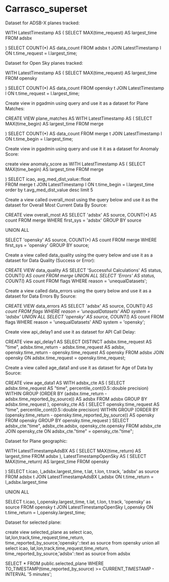 # Carrasco_superset
Dataset for ADSB-X planes tracked:

WITH LatestTimestamp AS (
    SELECT
        MAX(time_request) AS largest_time
    FROM
        adsbx
   
)
SELECT
    COUNT(*) AS data_count
FROM
    adsbx t
JOIN
    LatestTimestamp l ON t.time_request = l.largest_time;
    
Dataset for Open Sky planes tracked:

WITH LatestTimestamp AS (
    SELECT
        MAX(time_request) AS largest_time
    FROM
        opensky

)
SELECT
    COUNT(*) AS data_count
FROM
    opensky t
JOIN
    LatestTimestamp l ON t.time_request = l.largest_time;
    
Create view in pgadmin using query and use it as a dataset for Plane Matches:

CREATE VIEW plane_matches AS
WITH LatestTimestamp AS (
    SELECT
        MAX(time_begin) AS largest_time
    FROM
        merge
    
)
SELECT
    COUNT(*) AS data_count
FROM
    merge t
JOIN
    LatestTimestamp l ON t.time_begin = l.largest_time;

    
Create view in pgadmin using query and use it it as a dataset for Anomaly Score:

create view anomaly_score as
WITH LatestTimestamp AS (
    SELECT
        MAX(time_begin) AS largest_time
    FROM
        merge 
 
)
SELECT icao, avg_med_dist_value::float  
FROM merge t
JOIN
    LatestTimestamp l ON t.time_begin = l.largest_time
order by t.avg_med_dist_value desc limit 5

Create a view called overall_most using the query below and use it as the dataset for Overall Most Current Data By Source:

CREATE view overall_most AS
SELECT
    'adsbx' AS source,
    COUNT(*) AS count
FROM merge
WHERE first_sys = 'adsbx'
GROUP BY source

UNION ALL

SELECT
    'opensky' AS source,
    COUNT(*) AS count
FROM merge
WHERE first_sys = 'opensky'
GROUP BY source;

Create a view called data_quality using the query below and use it as a dataset for Data Quality (Success or Error):

CREATE VIEW data_quality AS
SELECT 'Successful Calculations' AS status, COUNT(*) AS count
FROM merge
UNION ALL
SELECT 'Errors' AS status, COUNT(*) AS count
FROM flags
WHERE reason = 'unequalDatasets';


Create a view called data_errors using the query below and use it as a dataset for Data Errors By Source:

CREATE VIEW data_errors AS
SELECT 'adsbx' AS source, COUNT(*) AS count
FROM flags
WHERE reason = 'unequalDatasets' AND system = 'adsbx'
UNION ALL
SELECT 'opensky' AS source, COUNT(*) AS count
FROM flags
WHERE reason = 'unequalDatasets' AND system = 'opensky';



Create view api_delay1 and use it as dataset for API Call Delay:

CREATE view api_delay1 AS
SELECT DISTINCT adsbx.time_request AS "time",
    adsbx.time_return - adsbx.time_request AS adsbx,
    opensky.time_return - opensky.time_request AS opensky
   FROM adsbx
     JOIN opensky ON adsbx.time_request = opensky.time_request;



Create a view called age_data1 and use it as dataset for Age of Data by Source:

CREATE view age_data1 AS
WITH adsbx_cte AS (
         SELECT adsbx.time_request AS "time",
            percentile_cont(0.5::double precision) WITHIN GROUP (ORDER BY (adsbx.time_return - adsbx.time_reported_by_source)) AS adsbx
           FROM adsbx
          GROUP BY adsbx.time_request
        ), opensky_cte AS (
         SELECT opensky.time_request AS "time",
            percentile_cont(0.5::double precision) WITHIN GROUP (ORDER BY (opensky.time_return - opensky.time_reported_by_source)) AS opensky
           FROM opensky
          GROUP BY opensky.time_request
        )
 SELECT adsbx_cte."time",
    adsbx_cte.adsbx,
    opensky_cte.opensky
   FROM adsbx_cte
     JOIN opensky_cte ON adsbx_cte."time" = opensky_cte."time";


Dataset for Plane geographic:

WITH LatestTimestampAdsBX AS (
    SELECT
        MAX(time_return) AS largest_time
    FROM
        adsbx
),
LatestTimestampOpenSky AS (
    SELECT
        MAX(time_return) AS largest_time
    FROM
        opensky

)
SELECT
    t.icao,
    l_adsbx.largest_time,
    t.lat,
    t.lon,
    t.track,
    'adsbx' as source
FROM
    adsbx t
JOIN
    LatestTimestampAdsBX l_adsbx ON t.time_return = l_adsbx.largest_time

UNION ALL

SELECT
    t.icao,
    l_opensky.largest_time,
    t.lat,
    t.lon,
    t.track,
    'opensky' as source
FROM
    opensky t
JOIN
    LatestTimestampOpenSky l_opensky ON t.time_return = l_opensky.largest_time;

Dataset for selected plane:

create view selected_plane as
select icao, lat,lon,track,time_request,time_return, time_reported_by_source,'opensky'::text as source 
from opensky
union all
select icao, lat,lon,track,time_request,time_return, time_reported_by_source,'adsbx'::text as source 
from adsbx

SELECT *
FROM public.selected_plane
WHERE TO_TIMESTAMP(time_reported_by_source) >= CURRENT_TIMESTAMP - INTERVAL '5 minutes';




